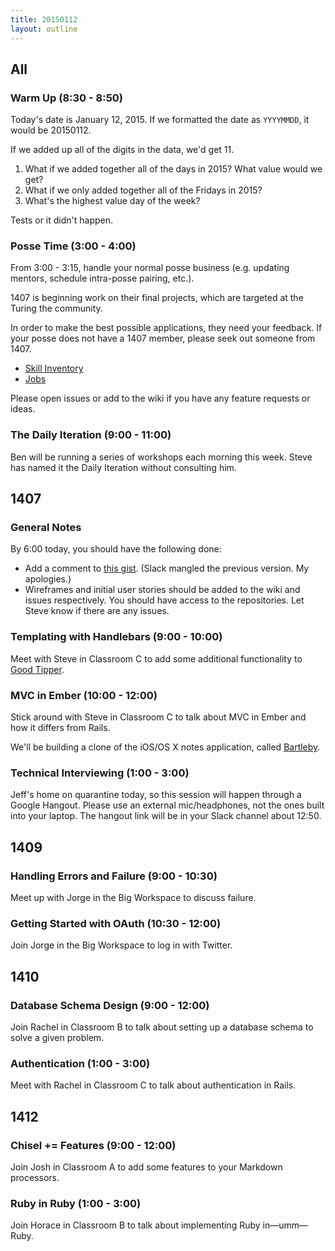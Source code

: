 ```yaml
---
title: 20150112
layout: outline
---
```


## All

### Warm Up (8:30 - 8:50)

Today's date is January 12, 2015. If we formatted the date as `YYYYMMDD`, it would be 20150112.

If we added up all of the digits in the data, we'd get 11.

1. What if we added together all of the days in 2015? What value would we get?
2. What if we only added together all of the Fridays in 2015?
3. What's the highest value day of the week?

Tests or it didn't happen.

### Posse Time (3:00 - 4:00)

From 3:00 - 3:15, handle your normal posse business (e.g. updating mentors, schedule intra-posse pairing, etc.).

1407 is beginning work on their final projects, which are targeted at the Turing the community.

In order to make the best possible applications, they need your feedback. If your posse does not have a 1407 member, please seek out someone from 1407.

* [Skill Inventory](https://github.com/turingschool-projects/skill-inventory)
* [Jobs](https://github.com/turingschool-projects/jobs)

Please open issues or add to the wiki if you have any feature requests or ideas.

### The Daily Iteration (9:00 - 11:00)

Ben will be running a series of workshops each morning this week. Steve has named it the Daily Iteration without consulting him.

## 1407

### General Notes

By 6:00 today, you should have the following done:

* Add a comment to [this gist](https://gist.github.com/stevekinney/b0dd7497107aefc4dc1a). (Slack mangled the previous version. My apologies.)
* Wireframes and initial user stories should be added to the wiki and issues respectively. You should have access to the repositories. Let Steve know if there are any issues.

### Templating with Handlebars (9:00 - 10:00)

Meet with Steve in Classroom C to add some additional functionality to [Good Tipper](https://github.com/turingschool-examples/good-tipper).

### MVC in Ember (10:00 - 12:00)

Stick around with Steve in Classroom C to talk about MVC in Ember and how it differs from Rails.

We'll be building a clone of the iOS/OS X notes application, called [Bartleby](https://github.com/turingschool-examples/bartleby).

### Technical Interviewing (1:00 - 3:00)

Jeff's home on quarantine today, so this session will happen through
a Google Hangout. Please use an external mic/headphones, not the ones
built into your laptop. The hangout link will be in your Slack channel about 12:50.

## 1409

### Handling Errors and Failure (9:00 - 10:30)

Meet up with Jorge in the Big Workspace to discuss failure.

### Getting Started with OAuth (10:30 - 12:00)

Join Jorge in the Big Workspace to log in with Twitter.

## 1410

### Database Schema Design (9:00 - 12:00)

Join Rachel in Classroom B to talk about setting up a database schema to solve a given problem.

### Authentication (1:00 - 3:00)

Meet with Rachel in Classroom C to talk about authentication in Rails.

## 1412

### Chisel += Features (9:00 - 12:00)

Join Josh in Classroom A to add some features to your Markdown processors.

### Ruby in Ruby (1:00 - 3:00)

Join Horace in Classroom B to talk about implementing Ruby in—umm—Ruby.
